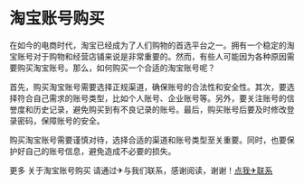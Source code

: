 # 淘宝账号购买

在如今的电商时代，淘宝已经成为了人们购物的首选平台之一。拥有一个稳定的淘宝账号对于购物和经营店铺来说是非常重要的。然而，有些人可能因为各种原因需要购买淘宝账号。那么，如何购买一个合适的淘宝账号呢？

首先，购买淘宝账号需要选择正规渠道，确保账号的合法性和安全性。其次，要选择符合自己需求的账号类型，比如个人账号、企业账号等。另外，要关注账号的信誉度和历史记录，避免购买到有不良记录的账号。最后，购买账号后要及时修改登录密码，保障账号的安全。

购买淘宝账号需要谨慎对待，选择合适的渠道和账号类型至关重要。同时，也要保护好自己的账号信息，避免造成不必要的损失。

更多 关于淘宝账号购买 请通过✈与我们联系，感谢阅读，谢谢！[点我✈联系](https://abc.k02.cc)